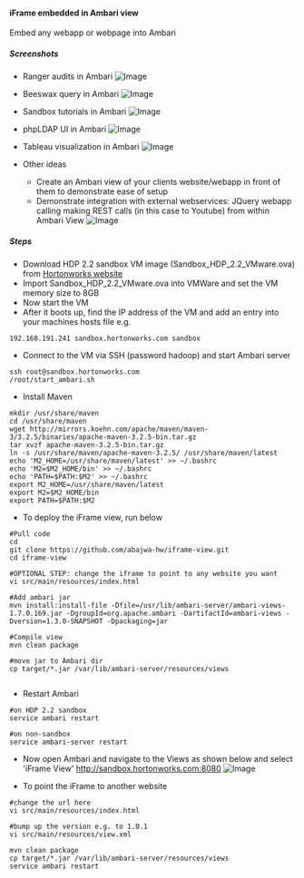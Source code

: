 #### iFrame embedded in Ambari view
Embed any webapp or webpage into Ambari

	
##### Screenshots

- Ranger audits in Ambari
![Image](../master/screenshots/Embedded-Ranger.png?raw=true)

- Beeswax query in Ambari
![Image](../master/screenshots/Embedded-Hue.png?raw=true)

- Sandbox tutorials in Ambari
![Image](../master/screenshots/tutorials.png?raw=true)

- phpLDAP UI in Ambari
![Image](../master/screenshots/phpldap.png?raw=true)

- Tableau visualization in Ambari
![Image](../master/screenshots/Embedded-Tableau.png?raw=true)

- Other ideas
	- Create an Ambari view of your clients website/webapp in front of them to demonstrate ease of setup
	- Demonstrate integration with external webservices:
	  JQuery webapp calling making REST calls (in this case to Youtube) from within Ambari View
      ![Image](../master/screenshots/jQuery.png?raw=true)
		
##### Steps

- Download HDP 2.2 sandbox VM image (Sandbox_HDP_2.2_VMware.ova) from [Hortonworks website](http://hortonworks.com/products/hortonworks-sandbox/)
- Import Sandbox_HDP_2.2_VMware.ova into VMWare and set the VM memory size to 8GB
- Now start the VM
- After it boots up, find the IP address of the VM and add an entry into your machines hosts file e.g.
```
192.168.191.241 sandbox.hortonworks.com sandbox    
```
- Connect to the VM via SSH (password hadoop) and start Ambari server
```
ssh root@sandbox.hortonworks.com
/root/start_ambari.sh
```

- Install Maven
```
mkdir /usr/share/maven
cd /usr/share/maven
wget http://mirrors.koehn.com/apache/maven/maven-3/3.2.5/binaries/apache-maven-3.2.5-bin.tar.gz
tar xvzf apache-maven-3.2.5-bin.tar.gz
ln -s /usr/share/maven/apache-maven-3.2.5/ /usr/share/maven/latest
echo 'M2_HOME=/usr/share/maven/latest' >> ~/.bashrc
echo 'M2=$M2_HOME/bin' >> ~/.bashrc
echo 'PATH=$PATH:$M2' >> ~/.bashrc
export M2_HOME=/usr/share/maven/latest
export M2=$M2_HOME/bin
export PATH=$PATH:$M2
```

- To deploy the iFrame view, run below
```
#Pull code
cd
git clone https://github.com/abajwa-hw/iframe-view.git
cd iframe-view

#OPTIONAL STEP: change the iframe to point to any website you want
vi src/main/resources/index.html

#Add ambari jar
mvn install:install-file -Dfile=/usr/lib/ambari-server/ambari-views-1.7.0.169.jar -DgroupId=org.apache.ambari -DartifactId=ambari-views -Dversion=1.3.0-SNAPSHOT -Dpackaging=jar

#Compile view
mvn clean package

#move jar to Ambari dir
cp target/*.jar /var/lib/ambari-server/resources/views
   
```
- Restart Ambari
```
#on HDP 2.2 sandbox
service ambari restart

#on non-sandbox
service ambari-server restart
```

- Now open Ambari and navigate to the Views as shown below and select 'iFrame View'
http://sandbox.hortonworks.com:8080
![Image](../master/screenshots/Open-view.png?raw=true)

- To point the iFrame to another website
```
#change the url here
vi src/main/resources/index.html

#bump up the version e.g. to 1.0.1
vi src/main/resources/view.xml

mvn clean package
cp target/*.jar /var/lib/ambari-server/resources/views
service ambari restart
```

